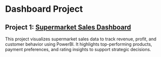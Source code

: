 # Dashboard Project

## Project 1: [Supermarket Sales Dashboard](https://drive.google.com/file/d/1sdhlRohxHZUarhzepCcVB6d17n9aU7dP/view)  
This project visualizes supermarket sales data to track revenue, profit, and customer behavior using PowerBI. It highlights top-performing products, payment preferences, and rating insights to support strategic decisions.
